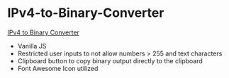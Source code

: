 # IPv4-to-Binary-Converter

[IPv4 to Binary Converter](https://brixsta.github.io/IPv4-to-Binary-Converter/)

- Vanilla JS
- Restricted user inputs to not allow numbers > 255 and text characters
- Clipboard button to copy binary output directly to the clipboard
- Font Awesome Icon utilized
